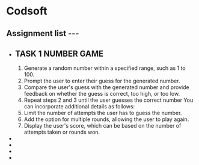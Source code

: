 # Codsoft
## Assignment list ---
+ ## TASK 1  NUMBER GAME

  1. Generate a random number within a specified range, such as 1 to 100.
  2. Prompt the user to enter their guess for the generated number.
  3. Compare the user's guess with the generated number and provide feedback on whether the guess is correct, too high, or too low.
  4. Repeat steps 2 and 3 until the user guesses the correct number You can incorporate additional details as follows:
  5. Limit the number of attempts the user has to guess the number.
  6. Add the option for multiple rounds, allowing the user to play again.
  7. Display the user's score, which can be based on the number of attempts taken or rounds won.
+
+
+
+

